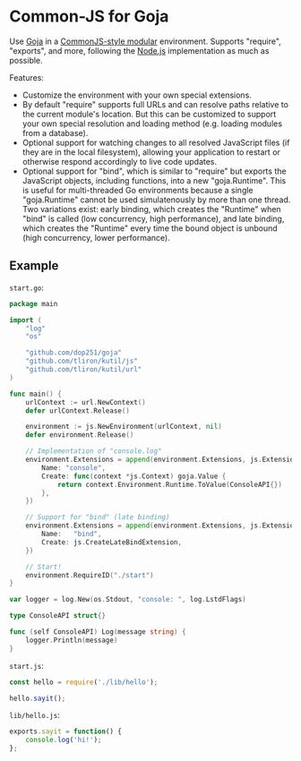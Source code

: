 Common-JS for Goja
==================

Use [Goja](https://github.com/dop251/goja) in a
[CommonJS-style modular](http://www.commonjs.org/specs/modules/1.0/) environment.
Supports "require", "exports", and more, following the
[Node.js](https://nodejs.org/api/modules.html) implementation as much as possible.

Features:

* Customize the environment with your own special extensions.
* By default "require" supports full URLs and can resolve paths relative to the current module's
  location. But this can be customized to support your own special resolution and loading method
  (e.g. loading modules from a database).
* Optional support for watching changes to all resolved JavaScript files (if they are in the local
  filesystem), allowing your application to restart or otherwise respond accordingly to live code
  updates.
* Optional support for "bind", which is similar to "require" but exports the JavaScript objects,
  including functions, into a new "goja.Runtime". This is useful for multi-threaded Go environments
  because a single "goja.Runtime" cannot be used simulatenously by more than one thread. Two variations
  exist: early binding, which creates the "Runtime" when "bind" is called (low concurrency, high
  performance), and late binding, which creates the "Runtime" every time the bound object is unbound
  (high concurrency, lower performance).

Example
-------

`start.go`:

```go
package main

import (
    "log"
    "os"

    "github.com/dop251/goja"
    "github.com/tliron/kutil/js"
    "github.com/tliron/kutil/url"
)

func main() {
    urlContext := url.NewContext()
    defer urlContext.Release()

    environment := js.NewEnvironment(urlContext, nil)
    defer environment.Release()

    // Implementation of "console.log"
    environment.Extensions = append(environment.Extensions, js.Extension{
        Name: "console",
        Create: func(context *js.Context) goja.Value {
            return context.Environment.Runtime.ToValue(ConsoleAPI{})
        },
    })

    // Support for "bind" (late binding)
    environment.Extensions = append(environment.Extensions, js.Extension{
        Name:   "bind",
        Create: js.CreateLateBindExtension,
    })

    // Start!
    environment.RequireID("./start")
}

var logger = log.New(os.Stdout, "console: ", log.LstdFlags)

type ConsoleAPI struct{}

func (self ConsoleAPI) Log(message string) {
    logger.Println(message)
}
```

`start.js`:

```js
const hello = require('./lib/hello');

hello.sayit();
```

`lib/hello.js`:

```js
exports.sayit = function() {
    console.log('hi!');
};
```

